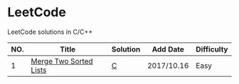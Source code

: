 # LeetCode  
LeetCode solutions in C/C++


|NO.|Title|Solution|Add Date|Difficulty|
|---|-----|--------|--------|----------|
|1|[Merge Two Sorted Lists][1]|[C](01.Merge%20Two%20Sorted%20Lists/solution.cpp)|2017/10.16|Easy|


[1]:https://leetcode.com/problems/merge-two-sorted-lists/description/
